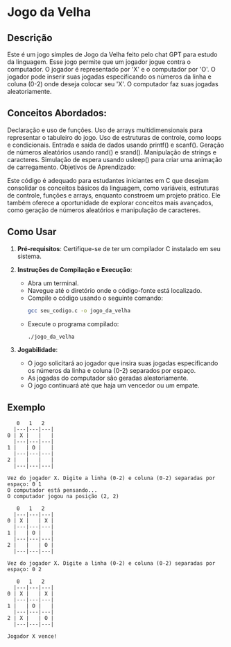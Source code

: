 # Jogo da Velha

## Descrição

Este é um jogo simples de Jogo da Velha feito pelo chat GPT para estudo da linguagem. Esse jogo permite que um jogador jogue contra o computador. O jogador é representado por 'X' e o computador por 'O'. O jogador pode inserir suas jogadas especificando os números da linha e coluna (0-2) onde deseja colocar seu 'X'. O computador faz suas jogadas aleatoriamente.

## Conceitos Abordados:

Declaração e uso de funções.
Uso de arrays multidimensionais para representar o tabuleiro do jogo.
Uso de estruturas de controle, como loops e condicionais.
Entrada e saída de dados usando printf() e scanf().
Geração de números aleatórios usando rand() e srand().
Manipulação de strings e caracteres.
Simulação de espera usando usleep() para criar uma animação de carregamento.
Objetivos de Aprendizado:

Este código é adequado para estudantes iniciantes em C que desejam consolidar os conceitos básicos da linguagem, como variáveis, estruturas de controle, funções e arrays, enquanto constroem um projeto prático. Ele também oferece a oportunidade de explorar conceitos mais avançados, como geração de números aleatórios e manipulação de caracteres.

## Como Usar

1. **Pré-requisitos**: Certifique-se de ter um compilador C instalado em seu sistema.

2. **Instruções de Compilação e Execução**:
   
   - Abra um terminal.
   - Navegue até o diretório onde o código-fonte está localizado.
   - Compile o código usando o seguinte comando:
     ```bash
     gcc seu_codigo.c -o jogo_da_velha
     ```
   - Execute o programa compilado:
     ```bash
     ./jogo_da_velha
     ```

3. **Jogabilidade**:
   
   - O jogo solicitará ao jogador que insira suas jogadas especificando os números da linha e coluna (0-2) separados por espaço.
   - As jogadas do computador são geradas aleatoriamente.
   - O jogo continuará até que haja um vencedor ou um empate.

## Exemplo

```
   0   1   2  
  |---|---|---|
0 | X |   |   |
  |---|---|---|
1 |   | O |   |
  |---|---|---|
2 |   |   |   |
  |---|---|---|

Vez do jogador X. Digite a linha (0-2) e coluna (0-2) separadas por espaço: 0 1
O computador está pensando...
O computador jogou na posição (2, 2)

   0   1   2  
  |---|---|---|
0 | X |   | X |
  |---|---|---|
1 |   | O |   |
  |---|---|---|
2 |   |   | O |
  |---|---|---|

Vez do jogador X. Digite a linha (0-2) e coluna (0-2) separadas por espaço: 0 2

   0   1   2  
  |---|---|---|
0 | X |   | X |
  |---|---|---|
1 |   | O |   |
  |---|---|---|
2 | X |   | O |
  |---|---|---|

Jogador X vence!
```
